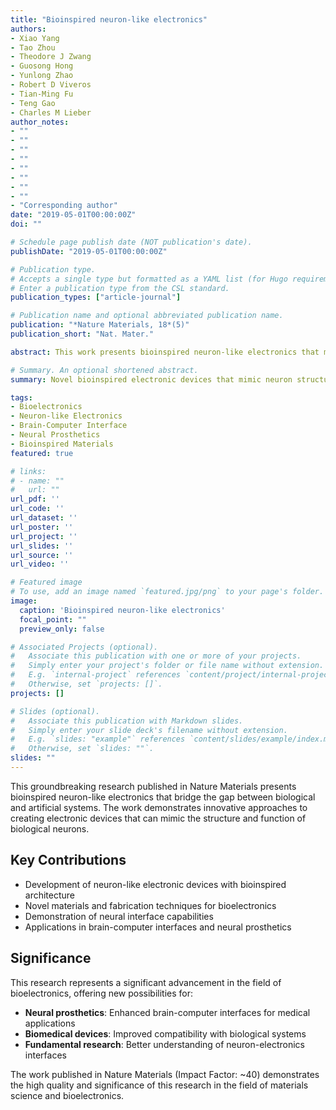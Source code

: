 ```yaml
---
title: "Bioinspired neuron-like electronics"
authors:
- Xiao Yang
- Tao Zhou
- Theodore J Zwang
- Guosong Hong
- Yunlong Zhao
- Robert D Viveros
- Tian-Ming Fu
- Teng Gao
- Charles M Lieber
author_notes:
- ""
- ""
- ""
- ""
- ""
- ""
- ""
- ""
- "Corresponding author"
date: "2019-05-01T00:00:00Z"
doi: ""

# Schedule page publish date (NOT publication's date).
publishDate: "2019-05-01T00:00:00Z"

# Publication type.
# Accepts a single type but formatted as a YAML list (for Hugo requirements).
# Enter a publication type from the CSL standard.
publication_types: ["article-journal"]

# Publication name and optional abbreviated publication name.
publication: "*Nature Materials, 18*(5)"
publication_short: "Nat. Mater."

abstract: This work presents bioinspired neuron-like electronics that mimic the structure and function of biological neurons. The research demonstrates novel approaches to creating electronic devices that can interface with biological systems, potentially revolutionizing brain-computer interfaces and neural prosthetics. The study explores the fundamental principles of neuron-like behavior in synthetic materials and their applications in bioelectronics.

# Summary. An optional shortened abstract.
summary: Novel bioinspired electronic devices that mimic neuron structure and function, with applications in brain-computer interfaces and neural prosthetics.

tags:
- Bioelectronics
- Neuron-like Electronics
- Brain-Computer Interface
- Neural Prosthetics
- Bioinspired Materials
featured: true

# links:
# - name: ""
#   url: ""
url_pdf: ''
url_code: ''
url_dataset: ''
url_poster: ''
url_project: ''
url_slides: ''
url_source: ''
url_video: ''

# Featured image
# To use, add an image named `featured.jpg/png` to your page's folder. 
image:
  caption: 'Bioinspired neuron-like electronics'
  focal_point: ""
  preview_only: false

# Associated Projects (optional).
#   Associate this publication with one or more of your projects.
#   Simply enter your project's folder or file name without extension.
#   E.g. `internal-project` references `content/project/internal-project/index.md`.
#   Otherwise, set `projects: []`.
projects: []

# Slides (optional).
#   Associate this publication with Markdown slides.
#   Simply enter your slide deck's filename without extension.
#   E.g. `slides: "example"` references `content/slides/example/index.md`.
#   Otherwise, set `slides: ""`.
slides: ""
---
```


This groundbreaking research published in Nature Materials presents bioinspired neuron-like electronics that bridge the gap between biological and artificial systems. The work demonstrates innovative approaches to creating electronic devices that can mimic the structure and function of biological neurons.

## Key Contributions

- Development of neuron-like electronic devices with bioinspired architecture
- Novel materials and fabrication techniques for bioelectronics
- Demonstration of neural interface capabilities
- Applications in brain-computer interfaces and neural prosthetics

## Significance

This research represents a significant advancement in the field of bioelectronics, offering new possibilities for:

- **Neural prosthetics**: Enhanced brain-computer interfaces for medical applications
- **Biomedical devices**: Improved compatibility with biological systems
- **Fundamental research**: Better understanding of neuron-electronics interfaces

The work published in Nature Materials (Impact Factor: ~40) demonstrates the high quality and significance of this research in the field of materials science and bioelectronics.
